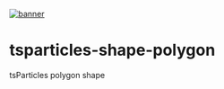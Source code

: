 [![banner](https://particles.js.org/images/banner2.png)](https://particles.js.org)

# tsparticles-shape-polygon

tsParticles polygon shape
